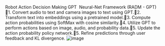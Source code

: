 Robot Action Decision Making GPT 
Neural-Net Framework
(RADM - GPT)
1. Convert audio to text and camera images to text using GPT.2.  Transform text into embeddings using a pretrained model.3. Compute action probabilities using SoftMax with cosine similarity.4. Utilize GPT to perform actions based on image, audio, and probability data.5. Update the action probability policy network.5. Refine predictions through user feedback and KL divergence.
![image](https://github.com/user-attachments/assets/a340a52b-0c0d-40fc-bbf8-aacc5d1b474c)
